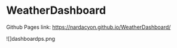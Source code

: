 # WeatherDashboard

Github Pages link: https://nardacyon.github.io/WeatherDashboard/

![]dashboardps.png

